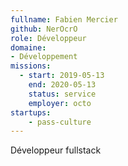 ```yaml
---
fullname: Fabien Mercier
github: NerOcrO
role: Développeur
domaine: 
- Développement
missions:
  - start: 2019-05-13
    end: 2020-05-13
    status: service
    employer: octo
startups:
    - pass-culture
---
```


Développeur fullstack
